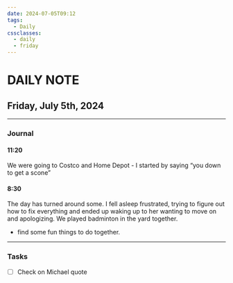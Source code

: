 ```yaml
---
date: 2024-07-05T09:12
tags:
  - Daily
cssclasses:
  - daily
  - friday
---
```

# DAILY NOTE
## Friday, July 5th, 2024
***
### Journal
#### 11:20
We were going to Costco and Home Depot - I started by saying “you down to get a scone”


#### 8:30

The day has turned around some. I fell asleep frustrated, trying to figure out how to fix everything and ended up waking up to her wanting to move on and apologizing. We played badminton in the yard together.
- find some fun things to do together.
***
### Tasks
- [ ] Check on Michael quote 



